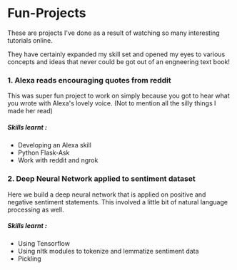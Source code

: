 # Fun-Projects
These are projects I've done as a result of watching so many interesting tutorials online.

They have certainly expanded my skill set and opened my eyes to various concepts and ideas that never could be got out of an engneering text book!

### 1. Alexa reads encouraging quotes from reddit
This was super fun project to work on simply because you got to hear what you wrote with Alexa's lovely voice. (Not to mention all the silly things I made her read)
##### Skills learnt : 
* Developing an Alexa skill
* Python Flask-Ask
* Work with reddit and ngrok

### 2. Deep Neural Network applied to sentiment dataset
Here we build a deep neural network that is applied on positive and negative sentiment statements. This involved a little bit of natural language processing as well.
##### Skills learnt : 
* Using Tensorflow
* Using nltk modules to tokenize and lemmatize sentiment data
* Pickling

